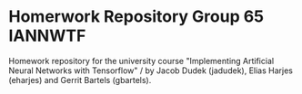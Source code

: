 # Homerwork Repository Group 65 IANNWTF
Homework repository for the university course "Implementing Artificial Neural Networks with Tensorflow" /
by Jacob Dudek (jadudek), Elias Harjes (eharjes) and Gerrit Bartels (gbartels).
